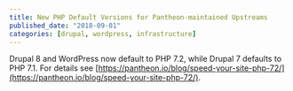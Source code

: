 ```yaml
---
title: New PHP Default Versions for Pantheon-maintained Upstreams
published_date: "2018-09-01"
categories: [drupal, wordpress, infrastructure]
---
```

Drupal 8 and WordPress now default to PHP 7.2, while Drupal 7 defaults to PHP 7.1. For details see [https://pantheon.io/blog/speed-your-site-php-72/](https://pantheon.io/blog/speed-your-site-php-72/).
